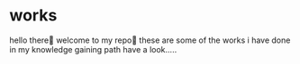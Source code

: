 # works
hello there👋 welcome to my repo🤗 these are some of the works i have done in my knowledge gaining path have a look.....
